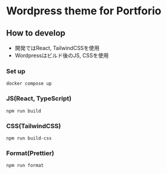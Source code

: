 # Wordpress theme for Portforio

## How to develop
- 開発ではReact, TailwindCSSを使用
- Wordpressはビルド後のJS, CSSを使用

### Set up
```
docker compose up
```

### JS(React, TypeScript)
```
npm run build
```

### CSS(TailwindCSS)
```
npm run build-css
```

### Format(Prettier)
```
npm run format
```
